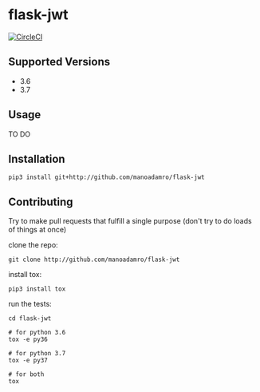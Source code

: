 # flask-jwt
[![CircleCI](https://circleci.com/gh/manoadamro/flask-jwt.svg?style=svg)](https://circleci.com/gh/manoadamro/flask-jwt)

## Supported Versions

- 3.6
- 3.7

## Usage

TO DO

## Installation

```
pip3 install git+http://github.com/manoadamro/flask-jwt
```

## Contributing

Try to make pull requests that fulfill a single purpose (don't try to do loads of things at once)

clone the repo:
```
git clone http://github.com/manoadamro/flask-jwt
```

install tox:
```
pip3 install tox
```

run the tests:
```
cd flask-jwt

# for python 3.6
tox -e py36

# for python 3.7
tox -e py37

# for both
tox
```
